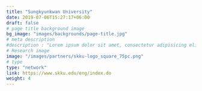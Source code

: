 ```yaml
---
title: "Sungkyunkwan University"
date: 2019-07-06T15:27:17+06:00
draft: false
# page title background image
bg_image: "images/backgrounds/page-title.jpg"
# meta description
#description : "Lorem ipsum dolor sit amet, consectetur adipisicing elit, sed do eiusmod tempor incididunt ut labore. dolore magna aliqua. Ut enim ad minim veniam, quis nostrud."
# Research image
image: "/images/partners/skku-logo_square_75pc.png"
# type
type: "network"
link: https://www.skku.edu/eng/index.do
weight: 4
---
```

